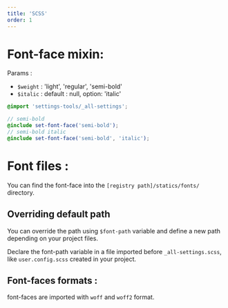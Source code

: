 ```yaml
---
title: 'SCSS'
order: 1
---
```


# Font-face mixin:

Params :

- `$weight` : 'light', 'regular', 'semi-bold'
- `$italic` : default : null, option: 'italic'

```scss
@import 'settings-tools/_all-settings';

// semi-bold
@include set-font-face('semi-bold');
// semi-bold italic
@include set-font-face('semi-bold', 'italic');
```

# Font files :

You can find the font-face into the `[registry path]/statics/fonts/` directory.

## Overriding default path

You can override the path using `$font-path` variable and define a new path depending on your project files.

Declare the font-path variable in a file imported before `_all-settings.scss`, like `user.config.scss` created in your project.

## Font-faces formats :

font-faces are imported with `woff` and `woff2` format.
